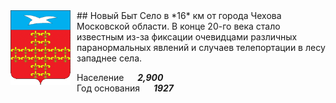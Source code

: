 <!--2022-01-29 15:30:11-->
<img src="./barants.gif" width="96px" align=left style="margin-right:10px">
## Новый Быт
Село в *16* км от города Чехова Московской области.
В конце 20-го века стало известным из-за фиксации очевидцами различных паранормальных
явлений и случаев телепортации в лесу западнее села.

Население &emsp; ***2,900*** &emsp;<br>
Год&nbsp;основания &emsp; ***1927***